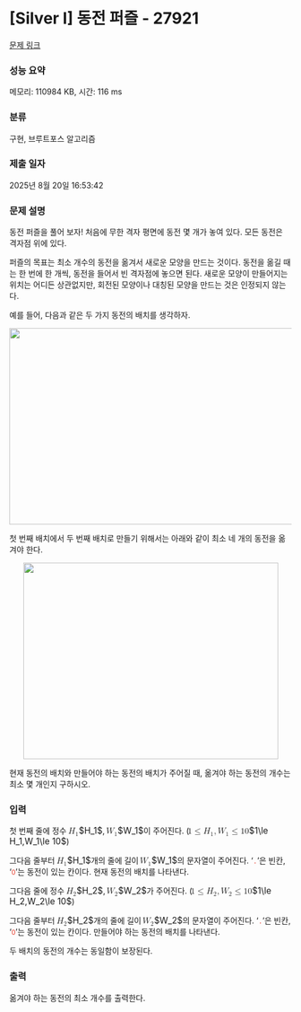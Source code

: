 # [Silver I] 동전 퍼즐 - 27921 

[문제 링크](https://www.acmicpc.net/problem/27921) 

### 성능 요약

메모리: 110984 KB, 시간: 116 ms

### 분류

구현, 브루트포스 알고리즘

### 제출 일자

2025년 8월 20일 16:53:42

### 문제 설명

<p>동전 퍼즐을 풀어 보자! 처음에 무한 격자 평면에 동전 몇 개가 놓여 있다. 모든 동전은 격자점 위에 있다.</p>

<p>퍼즐의 목표는 최소 개수의 동전을 옮겨서 새로운 모양을 만드는 것이다. 동전을 옮길 때는 한 번에 한 개씩, 동전을 들어서 빈 격자점에 놓으면 된다. 새로운 모양이 만들어지는 위치는 어디든 상관없지만, 회전된 모양이나 대칭된 모양을 만드는 것은 인정되지 않는다.</p>

<p>예를 들어, 다음과 같은 두 가지 동전의 배치를 생각하자.</p>

<p style="text-align: center;"><img alt="" src="https://upload.acmicpc.net/ff7e9006-2a35-4a6e-8982-e9896295eb5a/-/preview/" style="width: 700px; height: 350px;"></p>

<p>첫 번째 배치에서 두 번째 배치로 만들기 위해서는 아래와 같이 최소 네 개의 동전을 옮겨야 한다.</p>

<p style="text-align: center;"><img alt="" src="https://upload.acmicpc.net/5565b710-b0a8-438d-9f25-ab650af440bd/-/preview/" style="width: 455px; height: 350px;"></p>

<p>현재 동전의 배치와 만들어야 하는 동전의 배치가 주어질 때, 옮겨야 하는 동전의 개수는 최소 몇 개인지 구하시오.</p>

### 입력 

 <p>첫 번째 줄에 정수 <mjx-container class="MathJax" jax="CHTML" style="font-size: 109%; position: relative;"><mjx-math class="MJX-TEX" aria-hidden="true"><mjx-msub><mjx-mi class="mjx-i"><mjx-c class="mjx-c1D43B TEX-I"></mjx-c></mjx-mi><mjx-script style="vertical-align: -0.15em; margin-left: -0.057em;"><mjx-mn class="mjx-n" size="s"><mjx-c class="mjx-c31"></mjx-c></mjx-mn></mjx-script></mjx-msub></mjx-math><mjx-assistive-mml unselectable="on" display="inline"><math xmlns="http://www.w3.org/1998/Math/MathML"><msub><mi>H</mi><mn>1</mn></msub></math></mjx-assistive-mml><span aria-hidden="true" class="no-mathjax mjx-copytext">$H_1$</span></mjx-container>, <mjx-container class="MathJax" jax="CHTML" style="font-size: 109%; position: relative;"><mjx-math class="MJX-TEX" aria-hidden="true"><mjx-msub><mjx-mi class="mjx-i"><mjx-c class="mjx-c1D44A TEX-I"></mjx-c></mjx-mi><mjx-script style="vertical-align: -0.15em; margin-left: -0.104em;"><mjx-mn class="mjx-n" size="s"><mjx-c class="mjx-c31"></mjx-c></mjx-mn></mjx-script></mjx-msub></mjx-math><mjx-assistive-mml unselectable="on" display="inline"><math xmlns="http://www.w3.org/1998/Math/MathML"><msub><mi>W</mi><mn>1</mn></msub></math></mjx-assistive-mml><span aria-hidden="true" class="no-mathjax mjx-copytext">$W_1$</span></mjx-container>이 주어진다. (<mjx-container class="MathJax" jax="CHTML" style="font-size: 109%; position: relative;"><mjx-math class="MJX-TEX" aria-hidden="true"><mjx-mn class="mjx-n"><mjx-c class="mjx-c31"></mjx-c></mjx-mn><mjx-mo class="mjx-n" space="4"><mjx-c class="mjx-c2264"></mjx-c></mjx-mo><mjx-msub space="4"><mjx-mi class="mjx-i"><mjx-c class="mjx-c1D43B TEX-I"></mjx-c></mjx-mi><mjx-script style="vertical-align: -0.15em; margin-left: -0.057em;"><mjx-mn class="mjx-n" size="s"><mjx-c class="mjx-c31"></mjx-c></mjx-mn></mjx-script></mjx-msub><mjx-mo class="mjx-n"><mjx-c class="mjx-c2C"></mjx-c></mjx-mo><mjx-msub space="2"><mjx-mi class="mjx-i"><mjx-c class="mjx-c1D44A TEX-I"></mjx-c></mjx-mi><mjx-script style="vertical-align: -0.15em; margin-left: -0.104em;"><mjx-mn class="mjx-n" size="s"><mjx-c class="mjx-c31"></mjx-c></mjx-mn></mjx-script></mjx-msub><mjx-mo class="mjx-n" space="4"><mjx-c class="mjx-c2264"></mjx-c></mjx-mo><mjx-mn class="mjx-n" space="4"><mjx-c class="mjx-c31"></mjx-c><mjx-c class="mjx-c30"></mjx-c></mjx-mn></mjx-math><mjx-assistive-mml unselectable="on" display="inline"><math xmlns="http://www.w3.org/1998/Math/MathML"><mn>1</mn><mo>≤</mo><msub><mi>H</mi><mn>1</mn></msub><mo>,</mo><msub><mi>W</mi><mn>1</mn></msub><mo>≤</mo><mn>10</mn></math></mjx-assistive-mml><span aria-hidden="true" class="no-mathjax mjx-copytext">$1\le H_1,W_1\le 10$</span></mjx-container>)</p>

<p>그다음 줄부터 <mjx-container class="MathJax" jax="CHTML" style="font-size: 109%; position: relative;"><mjx-math class="MJX-TEX" aria-hidden="true"><mjx-msub><mjx-mi class="mjx-i"><mjx-c class="mjx-c1D43B TEX-I"></mjx-c></mjx-mi><mjx-script style="vertical-align: -0.15em; margin-left: -0.057em;"><mjx-mn class="mjx-n" size="s"><mjx-c class="mjx-c31"></mjx-c></mjx-mn></mjx-script></mjx-msub></mjx-math><mjx-assistive-mml unselectable="on" display="inline"><math xmlns="http://www.w3.org/1998/Math/MathML"><msub><mi>H</mi><mn>1</mn></msub></math></mjx-assistive-mml><span aria-hidden="true" class="no-mathjax mjx-copytext">$H_1$</span></mjx-container>개의 줄에 길이 <mjx-container class="MathJax" jax="CHTML" style="font-size: 109%; position: relative;"><mjx-math class="MJX-TEX" aria-hidden="true"><mjx-msub><mjx-mi class="mjx-i"><mjx-c class="mjx-c1D44A TEX-I"></mjx-c></mjx-mi><mjx-script style="vertical-align: -0.15em; margin-left: -0.104em;"><mjx-mn class="mjx-n" size="s"><mjx-c class="mjx-c31"></mjx-c></mjx-mn></mjx-script></mjx-msub></mjx-math><mjx-assistive-mml unselectable="on" display="inline"><math xmlns="http://www.w3.org/1998/Math/MathML"><msub><mi>W</mi><mn>1</mn></msub></math></mjx-assistive-mml><span aria-hidden="true" class="no-mathjax mjx-copytext">$W_1$</span></mjx-container>의 문자열이 주어진다. ‘<span style="color:#e74c3c;"><code>.</code></span>’은 빈칸, ‘<span style="color:#e74c3c;"><code>O</code></span>’는 동전이 있는 칸이다. 현재 동전의 배치를 나타낸다.</p>

<p>그다음 줄에 정수 <mjx-container class="MathJax" jax="CHTML" style="font-size: 109%; position: relative;"><mjx-math class="MJX-TEX" aria-hidden="true"><mjx-msub><mjx-mi class="mjx-i"><mjx-c class="mjx-c1D43B TEX-I"></mjx-c></mjx-mi><mjx-script style="vertical-align: -0.15em; margin-left: -0.057em;"><mjx-mn class="mjx-n" size="s"><mjx-c class="mjx-c32"></mjx-c></mjx-mn></mjx-script></mjx-msub></mjx-math><mjx-assistive-mml unselectable="on" display="inline"><math xmlns="http://www.w3.org/1998/Math/MathML"><msub><mi>H</mi><mn>2</mn></msub></math></mjx-assistive-mml><span aria-hidden="true" class="no-mathjax mjx-copytext">$H_2$</span></mjx-container>, <mjx-container class="MathJax" jax="CHTML" style="font-size: 109%; position: relative;"><mjx-math class="MJX-TEX" aria-hidden="true"><mjx-msub><mjx-mi class="mjx-i"><mjx-c class="mjx-c1D44A TEX-I"></mjx-c></mjx-mi><mjx-script style="vertical-align: -0.15em; margin-left: -0.104em;"><mjx-mn class="mjx-n" size="s"><mjx-c class="mjx-c32"></mjx-c></mjx-mn></mjx-script></mjx-msub></mjx-math><mjx-assistive-mml unselectable="on" display="inline"><math xmlns="http://www.w3.org/1998/Math/MathML"><msub><mi>W</mi><mn>2</mn></msub></math></mjx-assistive-mml><span aria-hidden="true" class="no-mathjax mjx-copytext">$W_2$</span></mjx-container>가 주어진다. (<mjx-container class="MathJax" jax="CHTML" style="font-size: 109%; position: relative;"><mjx-math class="MJX-TEX" aria-hidden="true"><mjx-mn class="mjx-n"><mjx-c class="mjx-c31"></mjx-c></mjx-mn><mjx-mo class="mjx-n" space="4"><mjx-c class="mjx-c2264"></mjx-c></mjx-mo><mjx-msub space="4"><mjx-mi class="mjx-i"><mjx-c class="mjx-c1D43B TEX-I"></mjx-c></mjx-mi><mjx-script style="vertical-align: -0.15em; margin-left: -0.057em;"><mjx-mn class="mjx-n" size="s"><mjx-c class="mjx-c32"></mjx-c></mjx-mn></mjx-script></mjx-msub><mjx-mo class="mjx-n"><mjx-c class="mjx-c2C"></mjx-c></mjx-mo><mjx-msub space="2"><mjx-mi class="mjx-i"><mjx-c class="mjx-c1D44A TEX-I"></mjx-c></mjx-mi><mjx-script style="vertical-align: -0.15em; margin-left: -0.104em;"><mjx-mn class="mjx-n" size="s"><mjx-c class="mjx-c32"></mjx-c></mjx-mn></mjx-script></mjx-msub><mjx-mo class="mjx-n" space="4"><mjx-c class="mjx-c2264"></mjx-c></mjx-mo><mjx-mn class="mjx-n" space="4"><mjx-c class="mjx-c31"></mjx-c><mjx-c class="mjx-c30"></mjx-c></mjx-mn></mjx-math><mjx-assistive-mml unselectable="on" display="inline"><math xmlns="http://www.w3.org/1998/Math/MathML"><mn>1</mn><mo>≤</mo><msub><mi>H</mi><mn>2</mn></msub><mo>,</mo><msub><mi>W</mi><mn>2</mn></msub><mo>≤</mo><mn>10</mn></math></mjx-assistive-mml><span aria-hidden="true" class="no-mathjax mjx-copytext">$1\le H_2,W_2\le 10$</span></mjx-container>)</p>

<p>그다음 줄부터 <mjx-container class="MathJax" jax="CHTML" style="font-size: 109%; position: relative;"><mjx-math class="MJX-TEX" aria-hidden="true"><mjx-msub><mjx-mi class="mjx-i"><mjx-c class="mjx-c1D43B TEX-I"></mjx-c></mjx-mi><mjx-script style="vertical-align: -0.15em; margin-left: -0.057em;"><mjx-mn class="mjx-n" size="s"><mjx-c class="mjx-c32"></mjx-c></mjx-mn></mjx-script></mjx-msub></mjx-math><mjx-assistive-mml unselectable="on" display="inline"><math xmlns="http://www.w3.org/1998/Math/MathML"><msub><mi>H</mi><mn>2</mn></msub></math></mjx-assistive-mml><span aria-hidden="true" class="no-mathjax mjx-copytext">$H_2$</span></mjx-container>개의 줄에 길이 <mjx-container class="MathJax" jax="CHTML" style="font-size: 109%; position: relative;"><mjx-math class="MJX-TEX" aria-hidden="true"><mjx-msub><mjx-mi class="mjx-i"><mjx-c class="mjx-c1D44A TEX-I"></mjx-c></mjx-mi><mjx-script style="vertical-align: -0.15em; margin-left: -0.104em;"><mjx-mn class="mjx-n" size="s"><mjx-c class="mjx-c32"></mjx-c></mjx-mn></mjx-script></mjx-msub></mjx-math><mjx-assistive-mml unselectable="on" display="inline"><math xmlns="http://www.w3.org/1998/Math/MathML"><msub><mi>W</mi><mn>2</mn></msub></math></mjx-assistive-mml><span aria-hidden="true" class="no-mathjax mjx-copytext">$W_2$</span></mjx-container>의 문자열이 주어진다. ‘<span style="color:#e74c3c;"><code>.</code></span>’은 빈칸, ‘<span style="color:#e74c3c;"><code>O</code></span>’는 동전이 있는 칸이다. 만들어야 하는 동전의 배치를 나타낸다.</p>

<p>두 배치의 동전의 개수는 동일함이 보장된다.</p>

### 출력 

 <p>옮겨야 하는 동전의 최소 개수를 출력한다.</p>

